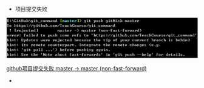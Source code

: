 - 项目提交失败

![](img/20180412161324.jpg)

[github项目提交失败 master -> master (non-fast-forward)](http://michaelye1988.iteye.com/blog/1653599)


- 